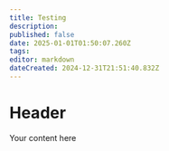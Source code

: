 ```yaml
---
title: Testing
description: 
published: false
date: 2025-01-01T01:50:07.260Z
tags: 
editor: markdown
dateCreated: 2024-12-31T21:51:40.832Z
---
```


# Header
Your content here